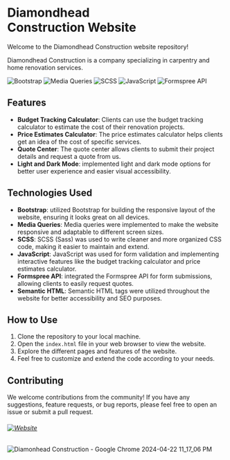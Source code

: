 # Diamondhead <br />Construction Website

Welcome to the Diamondhead Construction website repository!

Diamondhead Construction is a company specializing in carpentry and home renovation services. 

![Bootstrap](https://img.shields.io/badge/Bootstrap-5.1.3-blue?style=flat-square) 
![Media Queries](https://img.shields.io/badge/Media%20Queries-Responsive-brightgreen?style=flat-square) 
![SCSS](https://img.shields.io/badge/SCSS-Sass-orange?style=flat-square) ![JavaScript](https://img.shields.io/badge/JavaScript-ES6-yellow?style=flat-square) 
![Formspree API](https://img.shields.io/badge/Formspree%20API-Integration-green?style=flat-square)

## Features

- **Budget Tracking Calculator**: Clients can use the budget tracking calculator to estimate the cost of their renovation projects.
- **Price Estimates Calculator**: The price estimates calculator helps clients get an idea of the cost of specific services.
- **Quote Center**: The quote center allows clients to submit their project details and request a quote from us.
- **Light and Dark Mode**: implemented light and dark mode options for better user experience and easier visual accessibility.

## Technologies Used

- **Bootstrap**: utilized Bootstrap for building the responsive layout of the website, ensuring it looks great on all devices.
- **Media Queries**: Media queries were implemented to make the website responsive and adaptable to different screen sizes.
- **SCSS**: SCSS (Sass) was used to write cleaner and more organized CSS code, making it easier to maintain and extend.
- **JavaScript**: JavaScript was used for form validation and implementing interactive features like the budget tracking calculator and price estimates calculator.
- **Formspree API**: integrated the Formspree API for form submissions, allowing clients to easily request quotes.
- **Semantic HTML**: Semantic HTML tags were utilized throughout the website for better accessibility and SEO purposes.

## How to Use

1. Clone the repository to your local machine.
2. Open the `index.html` file in your web browser to view the website.
3. Explore the different pages and features of the website.
4. Feel free to customize and extend the code according to your needs.

## Contributing

We welcome contributions from the community! If you have any suggestions, feature requests, or bug reports, please feel free to open an issue or submit a pull request. 

###### [![Website](https://img.shields.io/website?label=View%20Website&url=https%3A%2F%2Fwww.example.com)](https://diamondheadconstruction.netlify.app/) 
![Diamonhead Construction - Google Chrome 2024-04-22 11_17_06 PM](https://github.com/DanielsWebDevelopment/Diamondhead-Construction/assets/129445203/c1a0862e-b21d-467e-9911-573dc315a87f)
